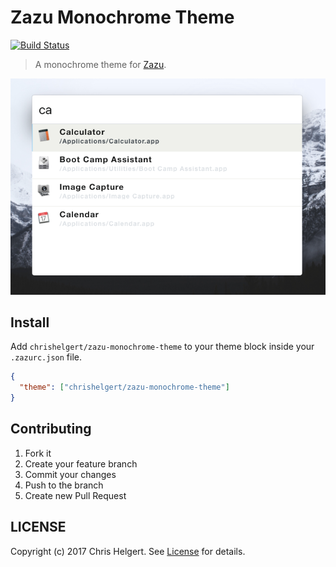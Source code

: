# Zazu Monochrome Theme

[![Build Status](https://travis-ci.org/chrishelgert/zazu-clean-light-theme.svg?branch=master)](https://travis-ci.org/chrishelgert/zazu-clean-light-theme)

> A monochrome theme for [Zazu](https://github.com/tinytacoteam/zazu).

![screenshot](./screenshot.png)

## Install

Add `chrishelgert/zazu-monochrome-theme` to your theme block inside your `.zazurc.json` file.

```json
{
  "theme": ["chrishelgert/zazu-monochrome-theme"]
}
```

## Contributing

1. Fork it
2. Create your feature branch
3. Commit your changes
4. Push to the branch
5. Create new Pull Request

## LICENSE

Copyright (c) 2017 Chris Helgert. See [License](./LICENSE) for details.
